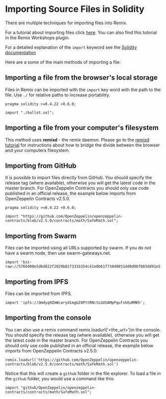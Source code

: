 Importing Source Files in Solidity
==================================

There are multiple techniques for importing files into Remix.

For a tutorial about importing files click [here](https://github.com/ethereum/remix-workshops/tree/master/LoadingContent).  You can also find this tutorial in the Remix Workshops plugin.

For a detailed explanation of the `import` keyword see the
[Solidity documentation](https://solidity.readthedocs.io/en/develop/layout-of-source-files.html?highlight=import#importing-other-source-files)

Here are a some of the main methods of importing a file:

Importing a file from the browser's local storage
-------------------------------------------------

Files in Remix can be imported with the `import` key word with the path to the file. Use ```./``` for relative paths to increase portability.
```
pragma solidity >=0.4.22 <0.6.0;

import "./ballot.sol";
```


Importing a file from your computer's filesystem
-------------------------------------------------

This method uses **remixd** - the remix daemon.  Please go to the [remixd tutorial](remixd.html) for instructions about how to bridge the divide between the browser and your computers filesystem.


Importing from GitHub
---------------------

It is possible to import files directly from GitHub.  You should specify the release tag (where available), otherwise you will get the latest code in the master branch.  For OpenZeppelin Contracts you should only use code published in an official release, the example below imports from OpenZeppelin Contracts v2.5.0.

```
pragma solidity >=0.4.22 <0.6.0;

import "https://github.com/OpenZeppelin/openzeppelin-contracts/blob/v2.5.0/contracts/math/SafeMath.sol";

```

Importing from Swarm
--------------------

Files can be imported using all URLs supported by swarm. 
If you do not have a swarm node, then use swarm-gateways.net.

```
import 'bzz-raw://5766400e5d6d822f2029b827331b354c41e0b61f73440851dd0d06f603dd91e5';
```

Importing from IPFS
--------------------

Files can be imported from IPFS. 

```
import 'ipfs://Qmdyq9ZmWcaryd1mgGZ4PttRNctLGUSAMpPqufsk6uRMKh';
```

Importing from the console
--------------------------

You can also use a remix command remix.loadurl('<the_url>')in the console. You should specify the release tag (where available), otherwise you will get the latest code in the master branch. For OpenZeppelin Contracts you should only use code published in an official release, the example below imports from OpenZeppelin Contracts v2.5.0.

```
remix.loadurl('https://github.com/OpenZeppelin/openzeppelin-contracts/blob/v2.5.0/contracts/math/SafeMath.sol')
```

Notice that this will create a `github` folder in the file explorer.  To load a file in the `github` folder, you would use a command like this:

```
import "github/OpenZeppelin/openzeppelin-contracts/contracts/math/SafeMath.sol";
```
